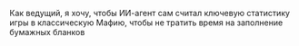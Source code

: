 Как ведущий, я хочу, чтобы ИИ-агент сам считал ключевую статистику игры в классическую Мафию, чтобы не тратить время на заполнение бумажных бланков
